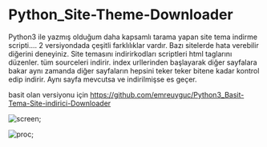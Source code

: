 # Python_Site-Theme-Downloader
Python3 ile yazmış olduğum daha kapsamlı tarama yapan site tema indirme scripti....
2 versiyondada çeşitli farklılıklar vardır. Bazı sitelerde hata verebilir diğerini deneyiniz. 
Site temasını indirirkodları scriptleri html taglarını düzenler.
tüm sourceleri indirir. 
index urllerinden başlayarak diğer sayfalara bakar aynı zamanda
diğer sayfaların hepsini teker teker bitene kadar kontrol edip indirir. 
Aynı sayfa mevcutsa ve indirilmişse es geçer.


basit olan versiyonu için https://github.com/emreuyguc/Python3_Basit-Tema-Site-indirici-Downloader

![screen](https://i.ibb.co/89ctCGd/asfasf.png);

![proc](https://i.ibb.co/CnrqrPH/asdsadasd.png);
